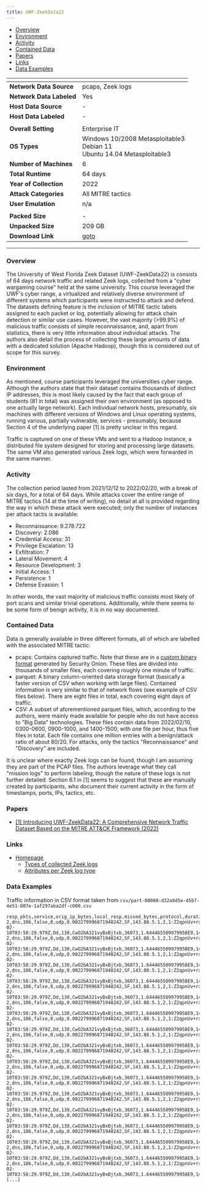 ```yaml
---
title: UWF-ZeekData22
---
```


- [Overview](#overview)
- [Environment](#environment)
- [Activity](#activity)
- [Contained Data](#contained-data)
- [Papers](#papers)
- [Links](#links)
- [Data Examples](#data-examples)

| <!-- -->                 | <!-- -->                                                                       |
|--------------------------|--------------------------------------------------------------------------------|
| **Network Data Source**  | pcaps, Zeek logs                                                               |
| **Network Data Labeled** | Yes                                                                            |
| **Host Data Source**     | -                                                                              |
| **Host Data Labeled**    | -                                                                              |
|                          |                                                                                |
| **Overall Setting**      | Enterprise IT                                                                  |
| **OS Types**             | Windows 10/2008 Metasploitable3<br/>Debian 11<br/>Ubuntu 14.04 Metasploitable3 |
| **Number of Machines**   | 6                                                                              |
| **Total Runtime**        | 64 days                                                                        |
| **Year of Collection**   | 2022                                                                           |
| **Attack Categories**    | All MITRE tactics                                                              |
| **User Emulation**       | n/a                                                                            |
|                          |                                                                                |
| **Packed Size**          | -                                                                              |
| **Unpacked Size**        | 209 GB                                                                         |
| **Download Link**        | [goto](https://datasets.uwf.edu/data/UWF-ZeekData22/)                          |

***

### Overview
The University of West Florida Zeek Dataset (UWF-ZeekData22) is consists of 64 days network traffic and related Zeek logs, collected from a "cyber wargaming course" held at the same university.
This course leveraged the UWF's cyber range, a virtualized and relatively diverse environment of different systems which participants were instructed to attack and defend.
The datasets defining feature is the inclusion of MITRE tactic labels assigned to each packet or log, potentially allowing for attack chain detection or similar use cases.
However, the vast majority (>99.9%) of malicious traffic consists of simple reconnaissance, and, apart from statistics, there is very little information about individual attacks.
The authors also detail the process of collecting these large amounts of data with a dedicated solution (Apache Hadoop), though this is considered out of scope for this survey.

### Environment
As mentioned, course participants leveraged the universities cyber range.
Although the authors state that their dataset contains thousands of distinct IP addresses, this is most likely caused by the fact that each group of students (81 in total) was assigned their own environment (as opposed to one actually large network).
Each individual network hosts, presumably, six machines with different versions of Windows and Linux operating systems, running various, partially vulnerable, services - presumably, because Section 4 of the underlying paper [1] is pretty unclear in this regard.

Traffic is captured on one of these VMs and sent to a Hadoop instance, a distributed file system designed for storing and processing large datasets.
The same VM also generated various Zeek logs, which were forwarded in the same manner.

### Activity
The collection period lasted from 2021/12/12 to 2022/02/20, with a break of six days, for a total of 64 days.
While attacks cover the entire range of MITRE tactics (14 at the time of writing), no detail at all is provided regarding the way in which these attack were executed;
only the number of instances per attack tactis is available:
- Reconnaissance: 9.278.722
- Discovery: 2.086
- Credential Access: 31
- Privilege Escalation: 13
- Exfiltration: 7
- Lateral Movement: 4
- Resource Development: 3
- Initial Access: 1
- Persistence: 1
- Defense Evasion: 1

In other words, the vast majority of malicious traffic consists most likely of port scans and similar trivial operations.
Additionally, while there seems to be some form of benign activity, it is in no way documented.

### Contained Data
Data is generally available in three different formats, all of which are labelled with the associated MITRE tactic:
- pcaps: Contains captured traffic.
Note that these are in a [custom binary format](https://docs.securityonion.net/en/latest/stenographer.html) generated by Security Onion.
These files are divided into thousands of smaller files, each covering roughly one minute of traffic.
- parquet: A binary column-oriented data storage format (basically a faster version of CSV when working with large files).
Contained information is very similar to that of network flows (see example of CSV files below).
There are eight files in total, each covering eight days of traffic.
- CSV: A subset of aforementioned parquet files, which, according to the authors, were mainly made available for people who do not have access to "Big Data" technologies.
These files contain data from 2022/02/10, 0300-0600, 0900-1000, and 1400-1500, with one file per hour, thus five files in total.
Each file contains one million entries with a benign/attack ratio of about 80/20.
For attacks, only the tactics "Reconnaissance" and "Discovery" are included.

It is unclear where exactly Zeek logs can be found, though I am assuming they are part of the PCAP files.
The authors leverage what they call "mission logs" to perform labeling, though the nature of these logs is not further detailed.
Section 6.1 in [1] seems to suggest that these are manually created by participants, who document their current activity in the form of timestamps, ports, IPs, tactics, etc.

### Papers
- [[1] Introducing UWF-ZeekData22: A Comprehensive Network Traffic Dataset Based on the MITRE ATT&CK Framework (2022)](https://doi.org/10.3390/data8010018)

### Links
- [Homepage](https://datasets.uwf.edu/)
  - [Types of collected Zeek logs](https://datasets.uwf.edu/tables/table1.html)
  - [Attributes per Zeek log type](https://datasets.uwf.edu/tables/table2.html)

### Data Examples
Traffic information in CSV format taken from `csv/part-00000-d32a9d5e-45b7-4e51-807e-1af297aba2df-c000.csv`

<!--  {% raw %} -->
```
resp_pkts,service,orig_ip_bytes,local_resp,missed_bytes,protocol,duration,conn_state,dest_ip,orig_pkts,community_id,resp_ip_bytes,dest_port,orig_bytes,local_orig,datetime,history,resp_bytes,uid,src_port,ts,src_ip,mitre_attack_tactics
2,dns,186,false,0,udp,0.002279996871948242,SF,143.88.5.1,2,1:Z2qpnUv+rxq4N1rn7Go962U/gi8=,186,53,130,false,2022-02-10T03:58:29.979Z,Dd,130,CwO2bA321vyBxBjtxb,36073,1.644465509979958E9,143.88.5.12,Reconnaissance
2,dns,186,false,0,udp,0.002279996871948242,SF,143.88.5.1,2,1:Z2qpnUv+rxq4N1rn7Go962U/gi8=,186,53,130,false,2022-02-10T03:58:29.979Z,Dd,130,CwO2bA321vyBxBjtxb,36073,1.644465509979958E9,143.88.5.12,Reconnaissance
2,dns,186,false,0,udp,0.002279996871948242,SF,143.88.5.1,2,1:Z2qpnUv+rxq4N1rn7Go962U/gi8=,186,53,130,false,2022-02-10T03:58:29.979Z,Dd,130,CwO2bA321vyBxBjtxb,36073,1.644465509979958E9,143.88.5.12,Reconnaissance
2,dns,186,false,0,udp,0.002279996871948242,SF,143.88.5.1,2,1:Z2qpnUv+rxq4N1rn7Go962U/gi8=,186,53,130,false,2022-02-10T03:58:29.979Z,Dd,130,CwO2bA321vyBxBjtxb,36073,1.644465509979958E9,143.88.5.12,Reconnaissance
2,dns,186,false,0,udp,0.002279996871948242,SF,143.88.5.1,2,1:Z2qpnUv+rxq4N1rn7Go962U/gi8=,186,53,130,false,2022-02-10T03:58:29.979Z,Dd,130,CwO2bA321vyBxBjtxb,36073,1.644465509979958E9,143.88.5.12,Reconnaissance
2,dns,186,false,0,udp,0.002279996871948242,SF,143.88.5.1,2,1:Z2qpnUv+rxq4N1rn7Go962U/gi8=,186,53,130,false,2022-02-10T03:58:29.979Z,Dd,130,CwO2bA321vyBxBjtxb,36073,1.644465509979958E9,143.88.5.12,Reconnaissance
2,dns,186,false,0,udp,0.002279996871948242,SF,143.88.5.1,2,1:Z2qpnUv+rxq4N1rn7Go962U/gi8=,186,53,130,false,2022-02-10T03:58:29.979Z,Dd,130,CwO2bA321vyBxBjtxb,36073,1.644465509979958E9,143.88.5.12,Reconnaissance
2,dns,186,false,0,udp,0.002279996871948242,SF,143.88.5.1,2,1:Z2qpnUv+rxq4N1rn7Go962U/gi8=,186,53,130,false,2022-02-10T03:58:29.979Z,Dd,130,CwO2bA321vyBxBjtxb,36073,1.644465509979958E9,143.88.5.12,Reconnaissance
2,dns,186,false,0,udp,0.002279996871948242,SF,143.88.5.1,2,1:Z2qpnUv+rxq4N1rn7Go962U/gi8=,186,53,130,false,2022-02-10T03:58:29.979Z,Dd,130,CwO2bA321vyBxBjtxb,36073,1.644465509979958E9,143.88.5.12,Reconnaissance
2,dns,186,false,0,udp,0.002279996871948242,SF,143.88.5.1,2,1:Z2qpnUv+rxq4N1rn7Go962U/gi8=,186,53,130,false,2022-02-10T03:58:29.979Z,Dd,130,CwO2bA321vyBxBjtxb,36073,1.644465509979958E9,143.88.5.12,Reconnaissance
2,dns,186,false,0,udp,0.002279996871948242,SF,143.88.5.1,2,1:Z2qpnUv+rxq4N1rn7Go962U/gi8=,186,53,130,false,2022-02-10T03:58:29.979Z,Dd,130,CwO2bA321vyBxBjtxb,36073,1.644465509979958E9,143.88.5.12,Reconnaissance
2,dns,186,false,0,udp,0.002279996871948242,SF,143.88.5.1,2,1:Z2qpnUv+rxq4N1rn7Go962U/gi8=,186,53,130,false,2022-02-10T03:58:29.979Z,Dd,130,CwO2bA321vyBxBjtxb,36073,1.644465509979958E9,143.88.5.12,Reconnaissance
2,dns,186,false,0,udp,0.002279996871948242,SF,143.88.5.1,2,1:Z2qpnUv+rxq4N1rn7Go962U/gi8=,186,53,130,false,2022-02-10T03:58:29.979Z,Dd,130,CwO2bA321vyBxBjtxb,36073,1.644465509979958E9,143.88.5.12,Reconnaissance
2,dns,186,false,0,udp,0.002279996871948242,SF,143.88.5.1,2,1:Z2qpnUv+rxq4N1rn7Go962U/gi8=,186,53,130,false,2022-02-10T03:58:29.979Z,Dd,130,CwO2bA321vyBxBjtxb,36073,1.644465509979958E9,143.88.5.12,Reconnaissance
2,dns,186,false,0,udp,0.002279996871948242,SF,143.88.5.1,2,1:Z2qpnUv+rxq4N1rn7Go962U/gi8=,186,53,130,false,2022-02-10T03:58:29.979Z,Dd,130,CwO2bA321vyBxBjtxb,36073,1.644465509979958E9,143.88.5.12,Reconnaissance
2,dns,186,false,0,udp,0.002279996871948242,SF,143.88.5.1,2,1:Z2qpnUv+rxq4N1rn7Go962U/gi8=,186,53,130,false,2022-02-10T03:58:29.979Z,Dd,130,CwO2bA321vyBxBjtxb,36073,1.644465509979958E9,143.88.5.12,Reconnaissance
[...]
```
<!--  {% endraw %} -->